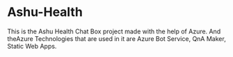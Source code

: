 # Ashu-Health
This is the Ashu Health Chat Box project made with the help of Azure. And theAzure Technologies that are used in it are Azure Bot Service, QnA Maker, Static Web Apps.
